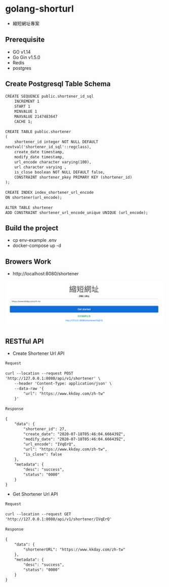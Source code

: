 # golang-shorturl
- 縮短網址專案

## Prerequisite
- GO v1.14
- Go Gin v1.5.0
- Redis
- postgres

## Create Postgresql Table Schema

```
CREATE SEQUENCE public.shortener_id_sql
    INCREMENT 1
    START 1
    MINVALUE 1
    MAXVALUE 2147483647
    CACHE 1;

CREATE TABLE public.shortener
(
    shortener_id integer NOT NULL DEFAULT nextval('shortener_id_sql'::regclass),
    create_date timestamp,
    modify_date timestamp,
    url_encode character varying(100), 
    url character varying ,
    is_close boolean NOT NULL DEFAULT false, 
    CONSTRAINT shortener_pkey PRIMARY KEY (shortener_id)
);

CREATE INDEX index_shortener_url_encode
ON shortener(url_encode);

ALTER TABLE shortener
ADD CONSTRAINT shortener_url_encode_unique UNIQUE (url_encode);

```

## Build the project
- cp env-example .env
- docker-compose up -d


## Browers Work
- http://localhost:8080/shortener

![image](https://github.com/water25234/golang-shorturl/blob/master/asset/img/Screen%20Shot%202020-07-18%20at%203.22.27%20PM.png)


## RESTful API
- Create Shortener Url API
```
Request

curl --location --request POST 'http://127.0.0.1:8080/api/v1/shortener' \
    --header 'Content-Type: application/json' \
    --data-raw '{
        "url": "https://www.kkday.com/zh-tw"
    }'

Response

{
    "data": {
        "shortener_id": 27,
        "create_date": "2020-07-18T05:46:04.666439Z",
        "modify_date": "2020-07-18T05:46:04.666439Z",
        "url_encode": "IVqErQ",
        "url": "https://www.kkday.com/zh-tw",
        "is_close": false
    },
    "metadata": {
        "desc": "success",
        "status": "0000"
    }
}
```
- Get Shortener Url API
```
Request

curl --location --request GET 'http://127.0.0.1:8080/api/v1/shortener/IVqErQ'

Response

{
    "data": {
        "shortenerURL": "https://www.kkday.com/zh-tw"
    },
    "metadata": {
        "desc": "success",
        "status": "0000"
    }
}
```
